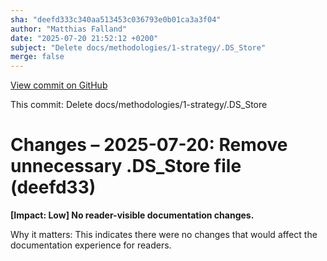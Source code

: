 ```yaml
---
sha: "deefd333c340aa513453c036793e0b01ca3a3f04"
author: "Matthias Falland"
date: "2025-07-20 21:52:12 +0200"
subject: "Delete docs/methodologies/1-strategy/.DS_Store"
merge: false
---
```


[View commit on GitHub](https://github.com/TheTrustedAdvisor/FabricAdoptionFramework/commit/deefd333c340aa513453c036793e0b01ca3a3f04)

This commit: Delete docs/methodologies/1-strategy/.DS_Store

# Changes – 2025-07-20: Remove unnecessary .DS_Store file (deefd33)

**[Impact: Low] No reader-visible documentation changes.**

Why it matters: This indicates there were no changes that would affect the documentation experience for readers.

